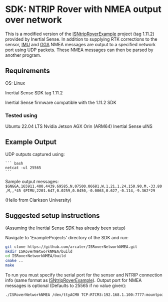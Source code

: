 # SDK: NTRIP Rover with NMEA output over network

This is a modified version of the [ISNtripRoverExample](https://github.com/inertialsense/inertial-sense-sdk/tree/1.11.2/ExampleProjects/NTRIP_rover) project (tag 1.11.2) provided by Inertial Sense. In addition to supplying RTK corrections to the sensor, [IMU](https://github.com/inertialsense/docs.inertialsense.com/blob/1.11.0/docs/user-manual/com-protocol/nmea.md#pimu) and [GGA](https://github.com/inertialsense/docs.inertialsense.com/blob/1.11.0/docs/user-manual/com-protocol/nmea.md#gga) NMEA messages are output to a specified network port using UDP packets. These NMEA messages can then be parsed by another program.

## Requirements

OS: Linux

Inertial Sense SDK tag 1.11.2

Inertial Sense firmware compatible with the 1.11.2 SDK

### Tested using

Ubuntu 22.04 LTS
Nvidia Jetson AGX Orin (ARM64)
Inertial Sense uINS

## Example Output

UDP outputs captured using:

	``` bash
	netcat -ul 25565
	```

Sample output messages:
	```
	$GNGGA,165911.400,4439.69585,N,07500.06681,W,1,21,1.24,150.90,M,-33.80,M,,*45
	$PIMU,2201.647,0.0259,0.0450,-0.0063,0.627,-0.114,-9.362*29
	```
	
(Hello from Clarkson University)

## Suggested setup instructions

(Assuming the Inertial Sense SDK has already been setup)

Navigate to 'ExampleProjects' directory of the SDK and run:
   ``` bash
   git clone https://github.com/arcater/ISRoverNetworkNMEA.git
   mkdir ISRoverNetworkNMEA/build
   cd ISRoverNetworkNMEA/build
   cmake ..
   make
   ```
   
To run you must specify the serial port for the sensor and NTRIP connection info (same format as [ISNtripRoverExample](https://github.com/inertialsense/inertial-sense-sdk/tree/1.11.2/ExampleProjects/NTRIP_rover)). Output port for NMEA messages is optional (Defaults to 25565 if no value given):
   ``` bash
   ./ISRoverNetworkNMEA /dev/ttyACM0 TCP:RTCM3:192.168.1.100:7777:mountpoint:username:password (optional)outputport
   ```
